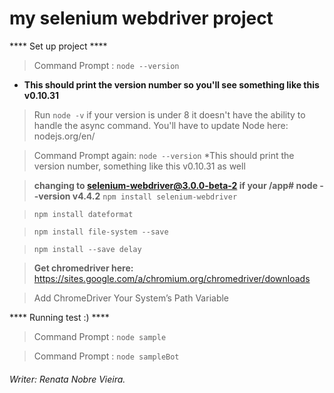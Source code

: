 # my selenium webdriver project

**** Set up project ****
> Command  Prompt : ```node --version```
- **This should print the version number so you'll see something like this v0.10.31**
> Run ```node -v``` if your version is under 8 it doesn't have the ability to handle the async command. You'll have to update Node here: nodejs.org/en/

> Command  Prompt  again: ```node --version```
*This should print the version number, something like this v0.10.31 as well

> **changing to selenium-webdriver@3.0.0-beta-2 if your /app# node --version v4.4.2** ```npm install selenium-webdriver```

> ```npm install dateformat```

> ```npm install file-system --save```

> ```npm install --save delay```

> **Get chromedriver here:** https://sites.google.com/a/chromium.org/chromedriver/downloads

> Add ChromeDriver Your System’s Path Variable

**** Running test  :) **** 

> Command Prompt : ```node sample```

> Command Prompt : ```node sampleBot```

###### Writer: *Renata Nobre Vieira*.
